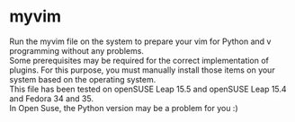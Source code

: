 # myvim


Run the myvim file on the system to prepare your vim for Python and v programming without any problems.  
Some prerequisites may be required for the correct implementation of plugins. For this purpose, you must manually install those items on your system based on the operating system.  
This file has been tested on openSUSE Leap 15.5 and openSUSE Leap 15.4 and Fedora 34 and 35.  
In Open Suse, the Python version may be a problem for you :)
